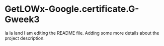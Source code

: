 # GetLOWx-Google.certificate.G-Gweek3
la la land 
I am editing the README file. Adding some more details about the project description.

